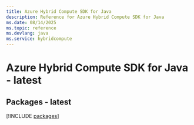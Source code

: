 ```yaml
---
title: Azure Hybrid Compute SDK for Java
description: Reference for Azure Hybrid Compute SDK for Java
ms.date: 08/14/2025
ms.topic: reference
ms.devlang: java
ms.service: hybridcompute
---
```

# Azure Hybrid Compute SDK for Java - latest
## Packages - latest
[!INCLUDE [packages](hybrid-compute-index.md)]